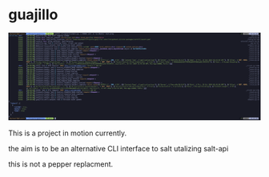 # guajillo

![Image of guajillo running](images/function.png)

This is a project in motion currently.

the aim is to be an alternative CLI interface to salt utalizing salt-api

this is not a pepper replacment.
